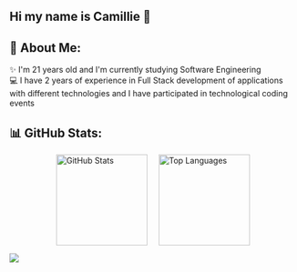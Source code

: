 ## Hi my name is Camillie 👋
## 💫 About Me:
✨ I'm 21 years old and I'm currently studying Software Engineering<br>💻 I have 2 years of experience in Full Stack development of applications with different technologies and I have participated in technological coding events

## 📊 GitHub Stats:
<p align="center">
  <div style="display: flex; justify-content: center; gap: 20px;">
    <img src="https://github-readme-stats.vercel.app/api?username=camillie15&theme=catppuccin_mocha&hide_border=false&include_all_commits=false&count_private=false" alt="GitHub Stats" height="160" />
    <img src="https://github-readme-stats.vercel.app/api/top-langs/?username=camillie15&theme=catppuccin_mocha&hide_border=false&include_all_commits=false&count_private=false&layout=compact" alt="Top Languages" height="160" />
  </div>
</p>

[![](https://visitcount.itsvg.in/api?id=camillie15&icon=0&color=0)](https://visitcount.itsvg.in)

<!-- Proudly created with GPRM ( https://gprm.itsvg.in ) -->
